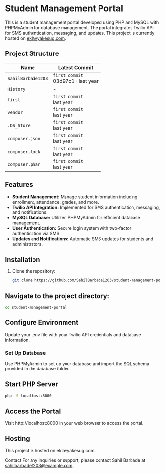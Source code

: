 # Student Management Portal

This is a student management portal developed using PHP and MySQL with PHPMyAdmin for database management. The portal integrates Twilio API for SMS authentication, messaging, and updates. This project is currently hosted on [eklavyakesug.com](http://eklavyakesug.com).

## Project Structure

| Name              | Latest Commit             |
|-------------------|---------------------------|
| `SahilBarbade1203`| `first commit` <br> 03d97c1 · last year |
| `History`         | -                         |
| `first`           | `first commit` <br> last year |
| `vendor`          | `first commit` <br> last year |
| `.DS_Store`       | `first commit` <br> last year |
| `composer.json`   | `first commit` <br> last year |
| `composer.lock`   | `first commit` <br> last year |
| `composer.phar`   | `first commit` <br> last year |

## Features

- **Student Management:** Manage student information including enrollment, attendance, grades, and more.
- **Twilio API Integration:** Implemented for SMS authentication, messaging, and notifications.
- **MySQL Database:** Utilized PHPMyAdmin for efficient database management.
- **User Authentication:** Secure login system with two-factor authentication via SMS.
- **Updates and Notifications:** Automatic SMS updates for students and administrators.

## Installation

1. Clone the repository:
   ```bash
   git clone https://github.com/SahilBarbade1203/student-management-portal.git
   ```
## Navigate to the project directory:

```bash
cd student-management-portal
```
## Configure Environment
Update your .env file with your Twilio API credentials and database information.

### Set Up Database
Use PHPMyAdmin to set up your database and import the SQL schema provided in the database folder.

## Start PHP Server
```bash
php -S localhost:8000
```

## Access the Portal
Visit http://localhost:8000 in your web browser to access the portal.

## Hosting
This project is hosted on eklavyakesug.com.


Contact
For any inquiries or support, please contact Sahil Barbade at sahilbarbade1203@example.com.

